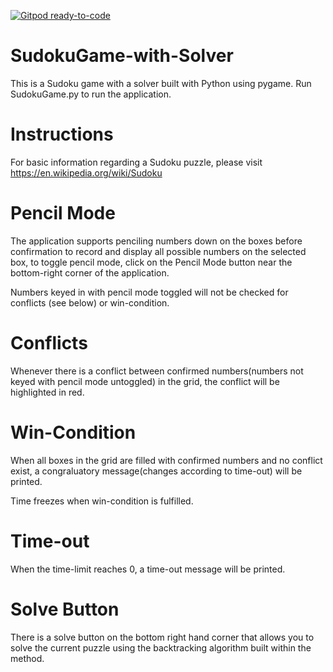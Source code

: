 [![Gitpod ready-to-code](https://img.shields.io/badge/Gitpod-ready--to--code-blue?logo=gitpod)](https://gitpod.io/#https://github.com/jackylauql/SudokuGame-with-Solver)

# SudokuGame-with-Solver

This is a Sudoku game with a solver built with Python using pygame. Run SudokuGame.py to run the application.

# Instructions
For basic information regarding a Sudoku puzzle, please visit https://en.wikipedia.org/wiki/Sudoku

# Pencil Mode
The application supports penciling numbers down on the boxes before confirmation to record and display all possible numbers on the selected box, to toggle pencil mode, click on the Pencil Mode button near the bottom-right corner of the application.

Numbers keyed in with pencil mode toggled will not be checked for conflicts (see below) or win-condition.

# Conflicts
Whenever there is a conflict between confirmed numbers(numbers not keyed with pencil mode untoggled) in the grid, the conflict will be highlighted in red.

# Win-Condition
When all boxes in the grid are filled with confirmed numbers and no conflict exist, a congraluatory message(changes according to time-out) will be printed.

Time freezes when win-condition is fulfilled.

# Time-out
When the time-limit reaches 0, a time-out message will be printed.

# Solve Button
There is a solve button on the bottom right hand corner that allows you to solve the current puzzle using the backtracking algorithm built within the method.
